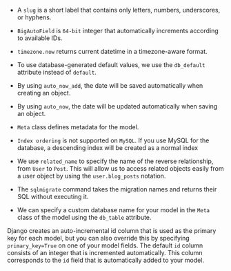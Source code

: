 - A `slug` is a short label that contains only letters,
numbers, underscores, or hyphens.

- `BigAutoField` is `64-bit` integer that automatically increments according to available IDs.

- `timezone.now` returns current datetime in a timezone-aware format.

- To use database-generated default values, we use the `db_default` attribute instead of `default`.

- By using `auto_now_add`, the date will be saved automatically when creating an object.

- By using `auto_now`, the date will be updated automatically when saving an object.

- `Meta` class defines metadata for the model.
  
- `Index ordering` is not supported on `MySQL`. If you use
MySQL for the database, a descending index will be created
as a normal index

- We use `related_name` to specify the name of the reverse relationship, from `User` to `Post`. This will allow us to access related objects easily from a user object by using the `user.blog_posts` notation.

- The `sqlmigrate` command takes the migration names and returns their SQL without executing it.

- We can specify a custom database name for your model in the `Meta` class of the model using the `db_table` attribute.

Django creates an auto-incremental id column that is used as the primary
key for each model, but you can also override this by specifying `primary_key=True` on one of your model fields. The default `id` column
consists of an integer that is incremented automatically. This column
corresponds to the `id` field that is automatically added to your model.